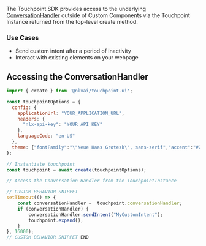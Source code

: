 
The Touchpoint SDK provides access to the underlying [ConversationHandler](/headless-api-reference#interface-conversationhandler) outside of Custom Components via the Touchpoint Instance returned from the top-level create method.

### Use Cases

* Send custom intent after a period of inactivity
* Interact with existing elements on your webpage

## Accessing the ConversationHandler


```js
import { create } from '@nlxai/touchpoint-ui';

const touchpointOptions = {
  config: {
    applicationUrl: "YOUR_APPLICATION_URL",
    headers: {
      "nlx-api-key": "YOUR_API_KEY"
    },
    languageCode: "en-US"
  },
  theme: {"fontFamily":"\"Neue Haas Grotesk\", sans-serif","accent":"#2663DA"}
};

// Instantiate touchpoint 
const touchpoint = await create(touchpointOptions);

// Access the Conversation Handler from the TouchpointInstance

// CUSTOM BEHAVIOR SNIPPET
setTimeout(() => {
    const conversationHandler =  touchpoint.conversationHandler;
    if (conversationHandler) {
        conversationHandler.sendIntent("MyCustomIntent");
        touchpoint.expand();
    }
}, 16000);
// CUSTOM BEHAVIOR SNIPPET END
```